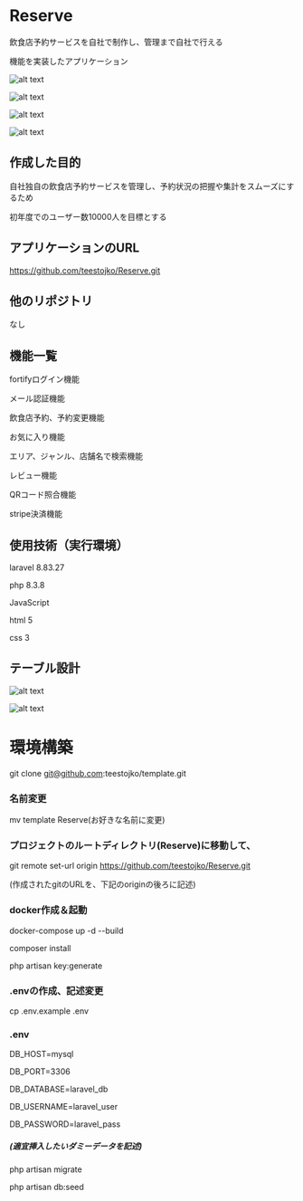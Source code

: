 # Reserve
飲食店予約サービスを自社で制作し、管理まで自社で行える

機能を実装したアプリケーション

![alt text](image.png)

![alt text](image-1.png)

![alt text](image-2.png)

![alt text](image-3.png)

## 作成した目的
自社独自の飲食店予約サービスを管理し、予約状況の把握や集計をスムーズにするため

初年度でのユーザー数10000人を目標とする


## アプリケーションのURL
https://github.com/teestojko/Reserve.git


## 他のリポジトリ
なし


## 機能一覧
fortifyログイン機能

メール認証機能

飲食店予約、予約変更機能

お気に入り機能

エリア、ジャンル、店舗名で検索機能

レビュー機能

QRコード照合機能

stripe決済機能


## 使用技術（実行環境）
laravel 8.83.27

php 8.3.8

JavaScript

html 5

css 3


## テーブル設計

![alt text](image-4.png)

![alt text](image-5.png)


# 環境構築

git clone git@github.com:teestojko/template.git


### 名前変更

mv template Reserve(お好きな名前に変更)


### プロジェクトのルートディレクトリ(Reserve)に移動して、

git remote set-url origin https://github.com/teestojko/Reserve.git

(作成されたgitのURLを、下記のoriginの後ろに記述)


### docker作成＆起動

docker-compose up -d --build

composer install

php artisan key:generate


### .envの作成、記述変更

cp .env.example .env


### .env

DB_HOST=mysql

DB_PORT=3306

DB_DATABASE=laravel_db

DB_USERNAME=laravel_user

DB_PASSWORD=laravel_pass



##### (適宜挿入したいダミーデータを記述)

php artisan migrate

php artisan db:seed